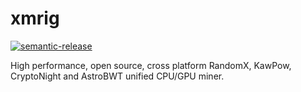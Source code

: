 # xmrig

[![semantic-release][semantic-release-img]][semantic-release-url]

High performance, open source, cross platform RandomX, KawPow, CryptoNight and
AstroBWT unified CPU/GPU miner.

[semantic-release-img]: https://img.shields.io/badge/%20%20%F0%9F%93%A6%F0%9F%9A%80-semantic--release-e10079.svg
[semantic-release-url]: https://github.com/semantic-release/semantic-release
